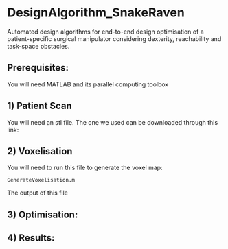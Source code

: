 # DesignAlgorithm_SnakeRaven
Automated design algorithms for end-to-end design optimisation of a patient-specific surgical manipulator considering dexterity, reachability and task-space obstacles. 

## Prerequisites:
You will need MATLAB and its parallel computing toolbox

## 1) Patient Scan
You will need an stl file. The one we used can be downloaded through this link:

## 2) Voxelisation
You will need to run this file to generate the voxel map:
```
GenerateVoxelisation.m
```
The output of this file 

## 3) Optimisation:


## 4) Results:

